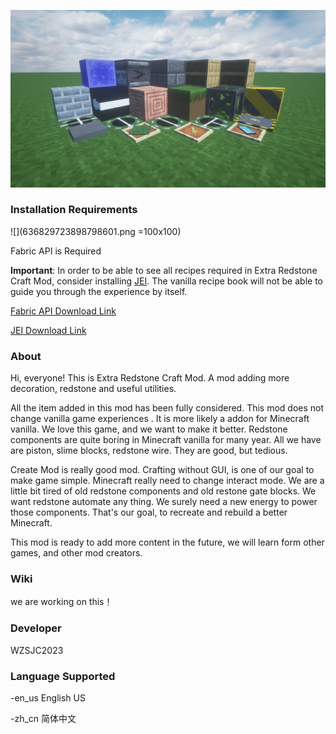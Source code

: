 ![](2023-01-15_15.01.13.png)

### Installation Requirements

![](636829723898798601.png =100x100)

Fabric API is Required

**Important**: In order to be able to see all recipes required in Extra Redstone Craft Mod, consider installing [JEI](https://www.curseforge.com/minecraft/mc-mods/jei). The vanilla recipe book will not be able to guide you through the experience by itself.

[Fabric API Download Link](https://www.curseforge.com/minecraft/mc-mods/fabric-api)

[JEI Download Link](https://www.curseforge.com/minecraft/mc-mods/jei)



### About

Hi, everyone! This is Extra Redstone Craft Mod. A mod adding more decoration, redstone and useful utilities. 

All the item added in this mod has been fully considered. This mod does not change vanilla game experiences . It is more likely a addon for Minecraft vanilla. We love this game, and we want to make it better. Redstone components are quite boring in Minecraft vanilla for many year. All we have are piston, slime blocks, redstone  wire. They are good, but tedious.

Create Mod is really good mod. Crafting without GUI, is one of our goal to make game simple. Minecraft really need to change interact mode. We are a little bit tired of old redstone components and old restone gate blocks. We want redstone automate any thing. We surely need a new energy to power those components. That's our goal, to recreate and rebuild a better Minecraft.

This mod is ready to add more content in the future, we will learn form other games, and other mod creators. 



### Wiki

we are working on this！



### Developer

WZSJC2023



### Language Supported

-en_us 	English US

-zh_cn 	简体中文



